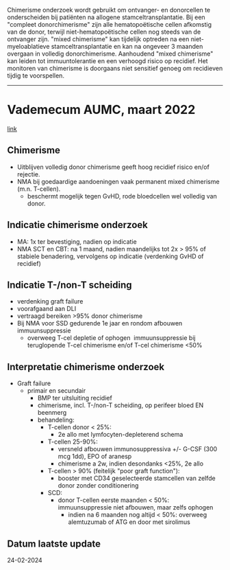 Chimerisme onderzoek wordt gebruikt om ontvanger- en donorcellen te onderscheiden bij patiënten na allogene stamceltransplantatie. Bij een "compleet donorchimerisme" zijn alle hematopoëtische cellen afkomstig van de donor, terwijl niet-hematopoëtische cellen nog steeds van de ontvanger zijn. "mixed chimerisme" kan tijdelijk optreden na een niet-myeloablatieve stamceltransplantatie en kan na ongeveer 3 maanden overgaan in volledig donorchimerisme. Aanhoudend "mixed chimerisme" kan leiden tot immuuntolerantie en een verhoogd risico op recidief. Het monitoren van chimerisme is doorgaans niet sensitief genoeg om recidieven tijdig te voorspellen.
___
# Vademecum AUMC, maart 2022
[link](https://vademecum.hematologie.nl/artikelen/celtherapie/allosct/chimerisme-onderzoek-en-graft-failure/)
## Chimerisme
- Uitblijven volledig donor chimerisme geeft hoog recidief risico en/of rejectie.
- NMA bij goedaardige aandoeningen vaak permanent mixed chimerisme (m.n. T-cellen). 
	- beschermt mogelijk tegen GvHD, rode bloedcellen wel volledig van donor. 
## Indicatie chimerisme onderzoek
- MA: 1x ter bevestiging, nadien op indicatie
- NMA SCT en CBT: na 1 maand, nadien maandelijks tot 2x > 95% of stabiele benadering, vervolgens op indicatie (verdenking GvHD of recidief)
## Indicatie T-/non-T scheiding
- verdenking graft failure
- voorafgaand aan DLI
- vertraagd bereiken >95% donor chimerisme
- Bij NMA voor SSD gedurende 1e jaar en rondom afbouwen immuunsuppressie
	- overweeg T-cel depletie of ophogen  immuunsuppressie bij teruglopende T-cel chimerisme en/of T-cel chimerisme <50% 
## Interpretatie chimerisme onderzoek
- Graft failure
	- primair en secundair
		- BMP ter uitsluiting recidief
		- chimerisme, incl. T-/non-T scheiding, op perifeer bloed EN beenmerg
		- behandeling: 
			- T-cellen donor < 25%: 
				- 2e allo met lymfocyten-depleterend schema
			- T-cellen 25-90%: 
				- versneld afbouwen immunosuppressiva +/- G-CSF (300 mcg 1dd), EPO of aranesp
				- chimerisme a 2w, indien desondanks <25%, 2e allo
			- T-cellen > 90% (feitelijk "poor graft function"):
				- booster met CD34 geselecteerde stamcellen van zelfde donor zonder conditionering
			- SCD:
				- donor T-cellen eerste maanden < 50%: immuunsuppressie niet afbouwen, maar zelfs ophogen
					- indien na 6 maanden nog altijd < 50%: overweeg alemtuzumab of ATG en door met sirolimus
## Datum laatste update
24-02-2024